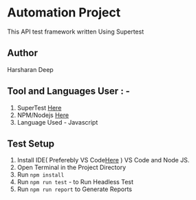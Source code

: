 #  Automation Project 

This API test framework written Using Supertest  

## Author
Harsharan Deep 

## Tool and Languages User : - 
1. SuperTest [Here](https://www.cypress.io/)
2. NPM/Nodejs [Here](https://nodejs.org/en/)
3. Language Used - Javascript 

## Test Setup

1. Install IDE( Preferebly VS Code[Here](https://code.visualstudio.com/) ) VS Code and Node JS.
2. Open Terminal in the Project Directory
3. Run `npm install` 
4. Run  `npm run test` - to Run Headless Test 
5. Run `npm run report` to Generate Reports







